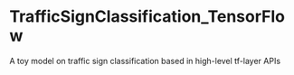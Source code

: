 # TrafficSignClassification_TensorFlow
A toy model on traffic sign classification based in high-level tf-layer APIs

